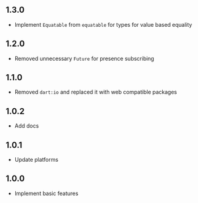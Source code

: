 ## 1.3.0

- Implement `Equatable` from `equatable` for types for value based equality

## 1.2.0

- Removed unnecessary `Future` for presence subscribing

## 1.1.0

- Removed `dart:io` and replaced it with web compatible packages

## 1.0.2

- Add docs

## 1.0.1

- Update platforms

## 1.0.0

- Implement basic features
